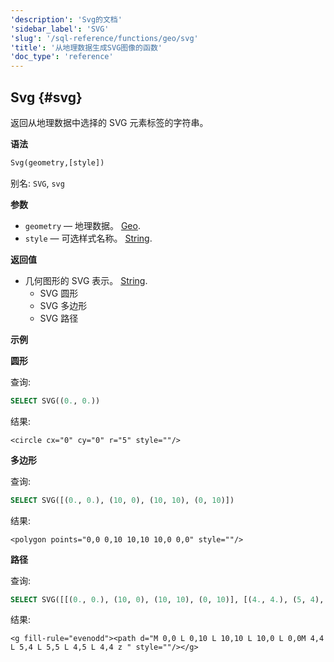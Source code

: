 ```yaml
---
'description': 'Svg的文档'
'sidebar_label': 'SVG'
'slug': '/sql-reference/functions/geo/svg'
'title': '从地理数据生成SVG图像的函数'
'doc_type': 'reference'
---
```


## Svg {#svg}

返回从地理数据中选择的 SVG 元素标签的字符串。

**语法**

```sql
Svg(geometry,[style])
```

别名: `SVG`, `svg`

**参数**

- `geometry` — 地理数据。 [Geo](../../data-types/geo).
- `style` — 可选样式名称。 [String](../../data-types/string).

**返回值**

- 几何图形的 SVG 表示。 [String](../../data-types/string).
  - SVG 圆形
  - SVG 多边形
  - SVG 路径

**示例**

**圆形**

查询:

```sql
SELECT SVG((0., 0.))
```

结果:

```response
<circle cx="0" cy="0" r="5" style=""/>
```

**多边形**

查询:

```sql
SELECT SVG([(0., 0.), (10, 0), (10, 10), (0, 10)])
```

结果:

```response
<polygon points="0,0 0,10 10,10 10,0 0,0" style=""/>
```

**路径**

查询:

```sql
SELECT SVG([[(0., 0.), (10, 0), (10, 10), (0, 10)], [(4., 4.), (5, 4), (5, 5), (4, 5)]])
```

结果:

```response
<g fill-rule="evenodd"><path d="M 0,0 L 0,10 L 10,10 L 10,0 L 0,0M 4,4 L 5,4 L 5,5 L 4,5 L 4,4 z " style=""/></g>
```
